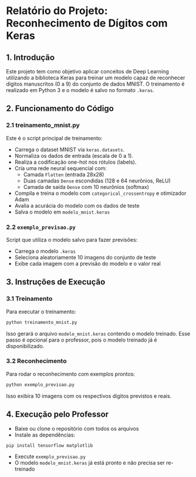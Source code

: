 # Relatório do Projeto: Reconhecimento de Dígitos com Keras

## 1. Introdução
Este projeto tem como objetivo aplicar conceitos de Deep Learning utilizando a biblioteca Keras para treinar um modelo capaz de reconhecer dígitos manuscritos (0 a 9) do conjunto de dados MNIST. O treinamento é realizado em Python 3 e o modelo é salvo no formato `.keras`.

## 2. Funcionamento do Código

### 2.1 treinamento_mnist.py
Este é o script principal de treinamento:
- Carrega o dataset MNIST via `keras.datasets`.
- Normaliza os dados de entrada (escala de 0 a 1).
- Realiza a codificação one-hot nos rótulos (labels).
- Cria uma rede neural sequencial com:
  - Camada `Flatten` (entrada 28x28)
  - Duas camadas `Dense` escondidas (128 e 64 neurônios, ReLU)
  - Camada de saída `Dense` com 10 neurônios (softmax)
- Compila e treina o modelo com `categorical_crossentropy` e otimizador Adam
- Avalia a acurácia do modelo com os dados de teste
- Salva o modelo em `modelo_mnist.keras`

### 2.2 `exemplo_previsao.py`
Script que utiliza o modelo salvo para fazer previsões:
- Carrega o modelo `.keras`
- Seleciona aleatoriamente 10 imagens do conjunto de teste
- Exibe cada imagem com a previsão do modelo e o valor real

## 3. Instruções de Execução

### 3.1 Treinamento
Para executar o treinamento:
```bash
python treinamento_mnist.py
```
Isso gerará o arquivo `modelo_mnist.keras` contendo o modelo treinado. Esse passo é opcional para o professor, pois o modelo treinado já é disponibilizado.

### 3.2 Reconhecimento
Para rodar o reconhecimento com exemplos prontos:
```bash
python exemplo_previsao.py
```
Isso exibira 10 imagens com os respectivos dígitos previstos e reais.

## 4. Execução pelo Professor
- Baixe ou clone o repositório com todos os arquivos
- Instale as dependências:
```bash
pip install tensorflow matplotlib
```
- Execute `exemplo_previsao.py`
- O modelo `modelo_mnist.keras` já está pronto e não precisa ser re-treinado




